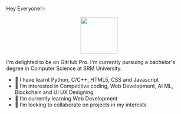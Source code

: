 Hey Everyone!✨

<div id="header" align="center">
  <img src="https://giphy.com/stickers/mrurbinaco-mr-urbina-office-paTz7UZbPfTZFRYnnB" width="100"/>
</div>


I'm delighted to be on GitHub Pro. I'm currently pursuing a bachelor's degree in Computer Science at SRM University. 

- 👋 I have learnt Python, C/C++, HTML5, CSS and Javascript
- 👀 I’m interested in Competitive coding, Web Development, AI ML, Blockchain and UI UX Designing
- 🌱 I’m currently learning Web Development 
- 💞️ I’m looking to collaborate on projects in my interests



<!---

📫 Haripriya2002145/Haripriya2002145 is a ✨ special ✨ repository because its `README.md` (this file) appears on your GitHub profile.
You can click the Preview link to take a look at your changes.
--->
